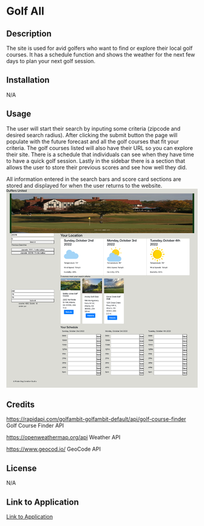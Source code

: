 # Golf All

## Description
The site is used for avid golfers who want to find or explore their local golf courses. It has a schedule function and shows the weather for the next few days to plan your next golf session.
## Installation
N/A
## Usage
The user will start their search by inputing some criteria (zipcode and desired search radius). After clicking the submit button the page will populate with the future forecast and all the golf courses that fit your criteria. The golf courses listed will also have their URL so you can explore their site. There is a schedule that individuals can see when they have time to have a quick golf session. Lastly in the sidebar there is a section that allows the user to store their previous scores and see how well they did. 

All information entered in the search bars and score card sections are stored and displayed for when the user returns to the website.
![mock-up](./assets/images/mock-up.png)
## Credits
https://rapidapi.com/golfambit-golfambit-default/api/golf-course-finder
Golf Course Finder API

https://openweathermap.org/api
Weather API

https://www.geocod.io/
GeoCode API
## License
N/A

## Link to Application
[Link to Application](https://hdyoung21.github.io/Golf-All/) 
